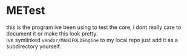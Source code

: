 # METest
this is the program ive been using to test the core, i dont really care to document it or make this look pretty.\
ive symlinked `vendor/MANIFOLDEngine` to my local repo just add it as a subdirectory yourself.